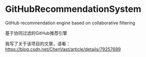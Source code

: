 # GitHubRecommendationSystem
GitHub recommendation engine based on collaborative filtering

基于协同过滤的GitHub推荐引擎

我写了关于该项目的文章，请看：https://blog.csdn.net/ChenVast/article/details/79257689